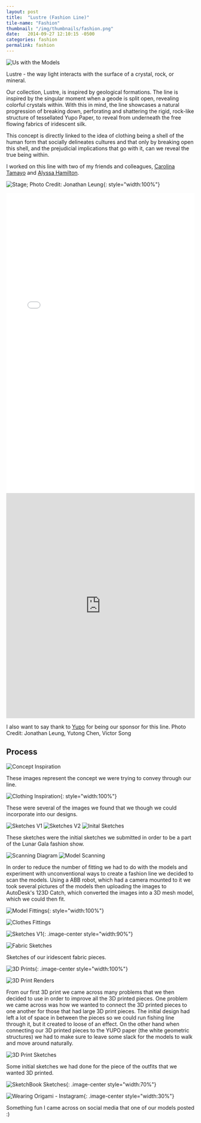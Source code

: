 ```yaml
---
layout: post
title:  "Lustre (Fashion Line)"
tile-name: "Fashion"
thumbnail: "/img/thumbnails/fashion.png"
date:   2014-09-27 12:10:15 -0500
categories: fashion
permalink: fashion
---
```


![Us with the Models](../img/fashion/fashionModelAndMe.png)

Lustre - the way light interacts with the surface of a crystal, rock, or mineral.

Our collection, Lustre, is inspired by geological formations. The line is inspired by the singular moment when a geode is split open, revealing colorful crystals within. With this in mind, the line showcases a natural progression of breaking down, perforating and shattering the rigid, rock-like structure of tessellated Yupo Paper, to reveal from underneath the free flowing fabrics of iridescent silk.

This concept is directly linked to the idea of clothing being a shell of the human form that socially delineates cultures and that only by breaking open this shell, and the prejudicial implications that go with it, can we reveal the true being within.

I worked on this line with two of my friends and colleagues, <a target="_blank" href="http://www.citamayo.com">Carolina Tamayo</a> and <a target="_blank" href="https://ajhamilton.squarespace.com/">Alyssa Hamilton</a>.

![Stage; Photo Credit: Jonathan Leung](../img/fashion/fashionStageJL.png){: style="width:100%"}

<iframe name="target" src="img/fashionGallery/index.html" width="100%" height="800" frameborder="0" scrolling="auto"></iframe>
<iframe width="100%" height="600" src="https://www.youtube.com/embed/SeDGiYwXBiM" frameborder="0" allowfullscreen></iframe>

I also want to say thank to <a target="_blank" href="http://yupousa.com">Yupo</a> for being our sponsor for this line. Photo Credit: Jonathan Leung, Yutong Chen, Victor Song

## Process

![Concept Inspiration](../img/fashion/fashionConceptInspiration.png)

These images represent the concept we were trying to convey through our line.

![Clothing Inspiration](../img/fashion/fashionClothingInspiration.png){: style="width:100%"}

These were several of the images we found that we though we could incorporate into our designs.

![Sketches V1](../img/fashion/fashionSketchesv1.png)
![Sketches V2](../img/fashion/fashionSketchesv2.png)
![Inital Sketches](../img/fashion/fashionInitalSketches.png)

These sketches were the initial sketches we submitted in order to be a part of the Lunar Gala fashion show.

![Scanning Diagram](../img/fashion/fashionScanningDiagram.png)
![Model Scanning](../img/fashion/fashionScanning.png)

In order to reduce the number of fitting we had to do with the models and experiment with unconventional ways to create a fashion line we decided to scan the models. Using a ABB robot, which had a camera mounted to it we took several pictures of the models then uploading the images to AutoDesk's 123D Catch, which converted the images into a 3D mesh model, which we could then fit.

![Model Fittings](../img/fashion/fashionFittings.png){: style="width:100%"}

![Clothes Fittings](../img/fashion/fashionFittingsv2.png)
<!--REVISED SKETCHES-->

![Sketches V1](../img/fashion/fashionRevisedSketches.png){: .image-center style="width:90%"}
<!--REVISED SKETCHES V2-->

![Fabric Sketches](../img/fashion/fashionFabricSketches.png)

Sketches of our iridescent fabric pieces.

<!--3D print images the ball joints and files vs actual prints earring-->

![3D Prints](../img/fashion/fashion3dprints.png){: .image-center style="width:100%"}

![3D Print Renders](../img/fashion/fashion3dprintsRender.png)

From our first 3D print we came across many problems that we then decided to use in order to improve all the 3D printed pieces. One problem we came across was how we wanted to connect the 3D printed pieces to one another for those that had large 3D print pieces. The initial design had left a lot of space in between the pieces so we could run fishing line through it, but it created to loose of an effect. On the other hand when connecting our 3D printed pieces to the YUPO paper (the white geometric structures) we had to make sure to leave some slack for the models to walk and move around naturally.

<!--gifts to models?-->

![3D Print Sketches](../img/fashion/fashion3dPrintSketches.png)
            
Some initial sketches we had done for the piece of the outfits that we wanted 3D printed.

![SketchBook Sketches](../img/fashion/fashionSketchbook.png){: .image-center style="width:70%"}

![Wearing Origami - Instagram](../img/fashion/fashionInstagram.png){: .image-center style="width:30%"}

Something fun I came across on social media that one of our models posted :)

